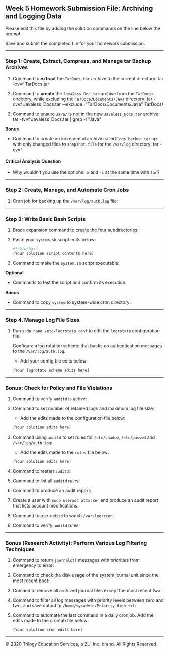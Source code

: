 ## Week 5 Homework Submission File: Archiving and Logging Data

Please edit this file by adding the solution commands on the line below the prompt.

Save and submit the completed file for your homework submission.

---

### Step 1: Create, Extract, Compress, and Manage tar Backup Archives

1. Command to **extract** the `TarDocs.tar` archive to the current directory:
    tar -xvvf TarDocs.tar 

2. Command to **create** the `Javaless_Doc.tar` archive from the `TarDocs/` directory, while excluding the `TarDocs/Documents/Java` directory:
    tar -cvvf Javaless_Docs.tar --exclude="TarDocs/Documents/Java" TarDocs/

3. Command to ensure `Java/` is not in the new `Javaless_Docs.tar` archive:
    tar -tvvf Javaless_Docs.tar | grep -i "Java"

**Bonus** 
- Command to create an incremental archive called `logs_backup_tar.gz` with only changed files to `snapshot.file` for the `/var/log` directory:
    tar -cvvf 

#### Critical Analysis Question

- Why wouldn't you use the options `-x` and `-c` at the same time with `tar`?

---

### Step 2: Create, Manage, and Automate Cron Jobs

1. Cron job for backing up the `/var/log/auth.log` file:

---

### Step 3: Write Basic Bash Scripts

1. Brace expansion command to create the four subdirectories:

2. Paste your `system.sh` script edits below:

    ```bash
    #!/bin/bash
    [Your solution script contents here]
    ```

3. Command to make the `system.sh` script executable:

**Optional**
- Commands to test the script and confirm its execution:

**Bonus**
- Command to copy `system` to system-wide cron directory:

---

### Step 4. Manage Log File Sizes
 
1. Run `sudo nano /etc/logrotate.conf` to edit the `logrotate` configuration file. 

    Configure a log rotation scheme that backs up authentication messages to the `/var/log/auth.log`.

    - Add your config file edits below:

    ```bash
    [Your logrotate scheme edits here]
    ```
---

### Bonus: Check for Policy and File Violations

1. Command to verify `auditd` is active:

2. Command to set number of retained logs and maximum log file size:

    - Add the edits made to the configuration file below:

    ```bash
    [Your solution edits here]
    ```

3. Command using `auditd` to set rules for `/etc/shadow`, `/etc/passwd` and `/var/log/auth.log`:


    - Add the edits made to the `rules` file below:

    ```bash
    [Your solution edits here]
    ```

4. Command to restart `auditd`:

5. Command to list all `auditd` rules:

6. Command to produce an audit report:

7. Create a user with `sudo useradd attacker` and produce an audit report that lists account modifications:

8. Command to use `auditd` to watch `/var/log/cron`:

9. Command to verify `auditd` rules:

---

### Bonus (Research Activity): Perform Various Log Filtering Techniques

1. Command to return `journalctl` messages with priorities from emergency to error:

1. Command to check the disk usage of the system journal unit since the most recent boot:

1. Comand to remove all archived journal files except the most recent two:


1. Command to filter all log messages with priority levels between zero and two, and save output to `/home/sysadmin/Priority_High.txt`:

1. Command to automate the last command in a daily cronjob. Add the edits made to the crontab file below:

    ```bash
    [Your solution cron edits here]
    ```

---
© 2020 Trilogy Education Services, a 2U, Inc. brand. All Rights Reserved.
